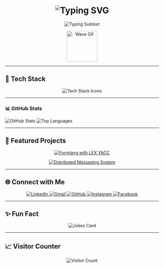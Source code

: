 <h1 align="center">
  <img src="https://readme-typing-svg.demolab.com?font=Fira+Code&size=30&pause=1000&color=00F7FF&center=true&vCenter=true&width=435&lines=Hi+I'm+Vidath+Theekshana;CS+Undergraduate+@+SLIIT;Passionate+Web+Developer" alt="Typing SVG" />
</h1>

<p align="center">
  <img src="https://readme-typing-svg.demolab.com?font=Fira+Code&duration=3000&pause=1000&color=00F7FF&center=true&vCenter=true&width=435&lines=Full-Stack+Developer;Open+Source+Contributor" alt="Typing Subtext" />
</p>

<p align="center">
  <img src="https://user-images.githubusercontent.com/18350557/176309783-0785949b-9127-417c-8b55-ab5a4333674e.gif" width="100px" alt="Wave Gif" />
</p>

---

## 🚀 Tech Stack

<p align="center">
  <img src="https://skillicons.dev/icons?i=python,js,ts,react,nextjs,nodejs,mongodb,java,c,cpp,cs,mysql,html,css,figma,linux,postman,git,github&perline=8&theme=dark" alt="Tech Stack Icons" />
</p>

---

### 📊 GitHub Stats

![GitHub Stats](https://github-readme-stats.vercel.app/api?username=VidathTheekshana&show_icons=true&theme=tokyonight)
![Top Languages](https://github-readme-stats.vercel.app/api/top-langs/?username=VidathTheekshana&layout=compact&theme=tokyonight)

---

## 🌟 Featured Projects

<div align="center">

  [![Formlang with LEX YACC](https://github-readme-stats.vercel.app/api/pin/?username=VidathTheekshana&repo=Formlang-with-LEX-YACC&theme=radical)](https://github.com/VidathTheekshana/Formlang-with-LEX-YACC)

  [![Distributed Messaging System](https://github-readme-stats.vercel.app/api/pin/?username=VidathTheekshana&repo=Distributed-Messaging-System&theme=radical)](https://github.com/VidathTheekshana/Distributed-Messaging-System)

</div>

---

## 🌐 Connect with Me

<p align="center">
  <a href="https://linkedin.com/in/vidath-theekshana" target="_blank">
    <img src="https://img.shields.io/badge/LinkedIn-0077B5?style=for-the-badge&logo=linkedin&logoColor=white" alt="LinkedIn"/>
  </a>
  <a href="mailto:vidaththeekshana@gmail.com">
    <img src="https://img.shields.io/badge/Gmail-D14836?style=for-the-badge&logo=gmail&logoColor=white" alt="Gmail"/>
  </a>
  <a href="https://github.com/VidathTheekshana" target="_blank">
    <img src="https://img.shields.io/badge/GitHub-181717?style=for-the-badge&logo=github&logoColor=white" alt="GitHub"/>
  </a>
  <a href="https://www.instagram.com/vidath._.t" target="_blank">
    <img src="https://img.shields.io/badge/Instagram-E4405F?style=for-the-badge&logo=instagram&logoColor=white" alt="Instagram"/>
  </a>
  <a href="https://www.facebook.com/vidath.2003" target="_blank">
    <img src="https://img.shields.io/badge/Facebook-1877F2?style=for-the-badge&logo=facebook&logoColor=white" alt="Facebook"/>
  </a>
</p>

---

## ✨ Fun Fact

<p align="center">
  <img src="https://readme-jokes.vercel.app/api?theme=radical&hideBorder" alt="Jokes Card" />
</p>

---

## 📈 Visitor Counter

<p align="center">
  <img src="https://profile-counter.glitch.me/VidathTheekshana/count.svg" alt="Visitor Count" />
</p>
